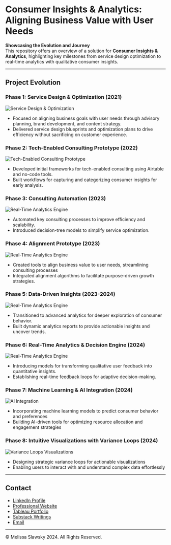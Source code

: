# Consumer Insights & Analytics: Aligning Business Value with User Needs  

**Showcasing the Evolution and Journey**  
This repository offers an overview of a solution for **Consumer Insights & Analytics**, highlighting key milestones from service design optimization to real-time analytics with qualitative consumer insights.

---

## Project Evolution  

### Phase 1: Service Design & Optimization (2021)  
![Service Design & Optimization](service-design-optimization-preview.png) 
- Focused on aligning business goals with user needs through advisory planning, brand development, and content strategy.
- Delivered service design blueprints and optimization plans to drive efficiency without sacrificing on customer experience.

### Phase 2: Tech-Enabled Consulting Prototype (2022)  
![Tech-Enabled Consulting Prototype](consulting-prototype-preview.png)
- Developed initial frameworks for tech-enabled consulting using Airtable and no-code tools.
- Built workflows for capturing and categorizing consumer insights for early analysis.

### Phase 3: Consulting Automation (2023) 
![Real-Time Analytics Engine](real-time-analytics-preview.png)
- Automated key consulting processes to improve efficiency and scalability.
- Introduced decision-tree models to simplify service optimization.

### Phase 4: Alignment Prototype (2023)  
![Real-Time Analytics Engine](real-time-analytics-preview.png)
- Created tools to align business value to user needs, streamlining consulting processes
- Integrated alignment algorithms to facilitate purpose-driven growth strategies.

### Phase 5: Data-Driven Insights (2023-2024)  
![Real-Time Analytics Engine](real-time-analytics-preview.png)
- Transitioned to advanced analytics for deeper exploration of consumer behavior.
- Built dynamic analytics reports to provide actionable insights and uncover trends.

### Phase 6: Real-Time Analytics & Decision Engine (2024) 
![Real-Time Analytics Engine](real-time-analytics-preview.png) 
- Introducing models for transforming qualitative user feedback into quantitative insights.
- Establishing real-time feedback loops for adaptive decision-making.

### Phase 7: Machine Learning & AI Integration (2024)  
![AI Integration](ai-integration-preview.png)
- Incorporating machine learning models to predict consumer behavior and preferences
- Building AI-driven tools for optimizing resource allocation and engagement strategies

### Phase 8: Intuitive Visualizations with Variance Loops (2024)  
![Variance Loops Visualizations](variance-loops-preview.png)
- Designing strategic variance loops for actionable visualizations
- Enabling users to interact with and understand complex data effortlessly

---

## Contact  
- [LinkedIn Profile](https://www.linkedin.com/in/melissaslawsky/)  
- [Professional Website](https://melissaslawsky.com/client-results/)  
- [Tableau Portfolio](https://public.tableau.com/app/profile/melissa.slawsky1925/vizzes)  
- [Substack Writings](https://melissaslawsky.substack.com/)  
- [Email](mailto:melissa@melissaslawsky.com)  

---  
© Melissa Slawsky 2024. All Rights Reserved.  
